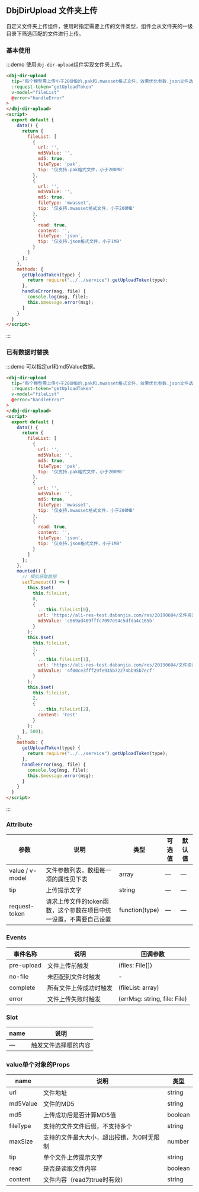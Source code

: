 ## DbjDirUpload 文件夹上传

自定义文件夹上传组件，使用时指定需要上传的文件类型，组件会从文件夹的一级目录下筛选匹配的文件进行上传。

### 基本使用

:::demo 使用`dbj-dir-upload`组件实现文件夹上传。
```html
<dbj-dir-upload
  tip="每个模型需上传小于200MB的.pak和.mwasset格式文件，效果优化参数.json文件选填，小于2KB"
  :request-token="getUploadToken"
  v-model="fileList"
  @error="handleError"
>
</dbj-dir-upload>
<script>
  export default {
    data() {
      return {
        fileList: [
          {
            url: '',
            md5Value: '',
            md5: true,
            fileType: 'pak',
            tip: '仅支持.pak格式文件，小于200MB'
          },
          {
            url: '',
            md5Value: '',
            md5: true,
            fileType: 'mwasset',
            tip: '仅支持.mwasset格式文件，小于200MB'
          },
          {
            read: true,
            content: '',
            fileType: 'json',
            tip: '仅支持.json格式文件，小于1MB'
          }
        ]
      };
    },
    methods: {
      getUploadToken(type) {
        return require("../../service").getUploadToken(type);
      },
      handleError(msg, file) {
        console.log(msg, file);
        this.$message.error(msg);
      }
    }
  }
</script>
```
:::

### 已有数据时替换

:::demo 可以指定url和md5Value数据。
```html
<dbj-dir-upload
  tip="每个模型需上传小于200MB的.pak和.mwasset格式文件，效果优化参数.json文件选填，小于2KB"
  :request-token="getUploadToken"
  v-model="fileList"
  @error="handleError"
>
</dbj-dir-upload>
<script>
  export default {
    data() {
      return {
        fileList: [
          {
            url: '',
            md5Value: '',
            md5: true,
            fileType: 'pak',
            tip: '仅支持.pak格式文件，小于200MB'
          },
          {
            url: '',
            md5Value: '',
            md5: true,
            fileType: 'mwasset',
            tip: '仅支持.mwasset格式文件，小于200MB'
          },
          {
            read: true,
            content: '',
            fileType: 'json',
            tip: '仅支持.json格式文件，小于1MB'
          }
        ]
      };
    },
    mounted() {
      // 模拟获取数据
      setTimeout(() => {
        this.$set(
          this.fileList,
          0,
          {
            ...this.fileList[0],
            url: 'https://ali-res-test.dabanjia.com/res/20190604/文件资源$1559620404935_5569$DBJ_3_1.pak',
            md5Value: 'c869ad409fffc7097e94c5dfda4c165b'
          }
        );
        this.$set(
          this.fileList,
          1,
          {
            ...this.fileList[1],
            url: 'https://ali-res-test.dabanjia.com/res/20190604/文件资源$1559620404931_3196$DBJ_3_1_bak.mwasset',
            md5Value: '4f00ce3fff29fe935b72274bb95b7ecf'
          }
        );
        this.$set(
          this.fileList,
          2,
          {
            ...this.fileList[2],
            content: 'test'
          }
        );
      }, 500);
    },
    methods: {
      getUploadToken(type) {
        return require("../../service").getUploadToken(type);
      },
      handleError(msg, file) {
        console.log(msg, file);
        this.$message.error(msg);
      }
    }
  }
</script>
```
:::

### Attribute
| 参数      | 说明          | 类型      | 可选值                           | 默认值  |
|---------- |-------------- |---------- |--------------------------------  |-------- |
| value / v-model | 文件参数列表，数组每一项的属性见下表 | array | — | — |
| tip | 上传提示文字 | string | — | — |
| request-token | 请求上传文件的token函数，这个参数在项目中统一设置，不需要自己设置 | function(type) | — | — |

### Events
| 事件名称      | 说明          | 回调参数 |
|----------- |-------------- | -- |
| pre-upload | 文件上传前触发 | (files: File[]) |
| no-file | 未匹配到文件时触发 | - |
| complete | 所有文件上传成功时触发 | (fileList: array) |
| error | 文件上传失败时触发 | (errMsg: string, file: File) |

### Slot
| name | 说明 |
|------|--------|
| — | 触发文件选择框的内容 |

### value单个对象的Props
| name | 说明 | 类型 |
|------|-----|------|
| url | 文件地址 | string |
| md5Value | 文件的MD5 | string |
| md5 | 上传成功后是否计算MD5值 | boolean |
| fileType | 支持的文件文件后缀，不支持多个 | string |
| maxSize | 支持的文件最大大小，超出报错，为0时无限制 | number |
| tip | 单个文件上传提示文字 | string |
| read | 是否是读取文件内容 | boolean |
| content | 文件内容（read为true时有效） | string |
